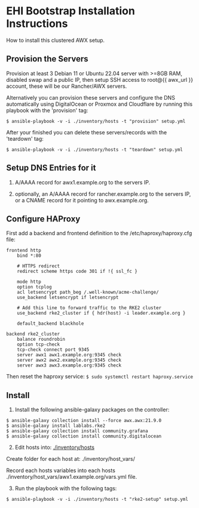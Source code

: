 
# EHI Bootstrap Installation Instructions

How to install this clustered AWX setup.


## Provision the Servers

Provision at least 3 Debian 11 or Ubuntu 22.04 server with >=8GB RAM, disabled swap and a public IP, then setup SSH access to root@{{ awx_url }} account, these will be our Rancher/AWX servers.

Alternatively you can provision these servers and configure the DNS automatically using DigitalOcean or Proxmox and Cloudflare by running this playbook with the 'provision' tag:

`$ ansible-playbook -v -i ./inventory/hosts -t "provision" setup.yml`

After your finished you can delete these servers/records with the 'teardown' tag:

`$ ansible-playbook -v -i ./inventory/hosts -t "teardown" setup.yml`


## Setup DNS Entries for it

1) A/AAAA record for awx1.example.org to the servers IP.

2) optionally, an A/AAAA record for rancher.example.org to the servers IP, 
    or a CNAME record for it pointing to awx.example.org.


## Configure HAProxy

First add a backend and frontend definition to the /etc/haproxy/haproxy.cfg file:

```
frontend http
    bind *:80

    # HTTPS redirect
    redirect scheme https code 301 if !{ ssl_fc }

    mode http
    option tcplog
    acl letsencrypt path_beg /.well-known/acme-challenge/
    use_backend letsencrypt if letsencrypt

    # Add this line to forward traffic to the RKE2 cluster
    use_backend rke2_cluster if { hdr(host) -i leader.example.org }

    default_backend blackhole

backend rke2_cluster
    balance roundrobin
    option tcp-check
    tcp-check connect port 9345
    server awx1 awx1.example.org:9345 check
    server awx2 awx2.example.org:9345 check
    server awx3 awx3.example.org:9345 check
```

Then reset the haproxy service:
`$ sudo systemctl restart haproxy.service`


## Install

1) Install the following ansible-galaxy packages on the controller:
```
$ ansible-galaxy collection install --force awx.awx:21.9.0
$ ansible-galaxy install lablabs.rke2
$ ansible-galaxy collection install community.grafana
$ ansible-galaxy collection install community.digitalocean
```


2) Edit hosts into: [./inventory/hosts](./inventory/hosts)

Create folder for each host at: ./inventory/host_vars/

Record each hosts variables into each hosts ./inventory/host_vars/awx1.example.org/vars.yml file.


3) Run the playbook with the following tags:

`$ ansible-playbook -v -i ./inventory/hosts -t "rke2-setup" setup.yml`
